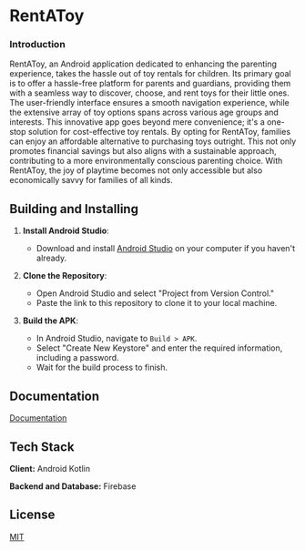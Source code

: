 
# RentAToy
### Introduction

RentAToy, an Android application dedicated to enhancing the parenting experience, takes the 
hassle out of toy rentals for children. Its primary goal is to offer a hassle-free platform for 
parents and guardians, providing them with a seamless way to discover, choose, and rent toys 
for their little ones. The user-friendly interface ensures a smooth navigation experience, while 
the extensive array of toy options spans across various age groups and interests. 
This innovative app goes beyond mere convenience; it's a one-stop solution for cost-effective 
toy rentals. By opting for RentAToy, families can enjoy an affordable alternative to purchasing 
toys outright. This not only promotes financial savings but also aligns with a sustainable 
approach, contributing to a more environmentally conscious parenting choice. With RentAToy, 
the joy of playtime becomes not only accessible but also economically savvy for families of all 
kinds.

## Building and Installing
 1. **Install Android Studio**:
    - Download and install [Android Studio](https://developer.android.com/studio) on your computer if you haven't already.

2. **Clone the Repository**:
    - Open Android Studio and select "Project from Version Control."
    - Paste the link to this repository to clone it to your local machine.

3. **Build the APK**:
    - In Android Studio, navigate to `Build > APK`.
    - Select "Create New Keystore" and enter the required information, including a password.
    - Wait for the build process to finish.



## Documentation

[Documentation](https://github.com/akhileshsathe/automated-garden/blob/main/Documentation/documentation.pdf)


## Tech Stack

**Client:** Android Kotlin

**Backend and Database:** Firebase



## License

[MIT](https://choosealicense.com/licenses/mit/)

